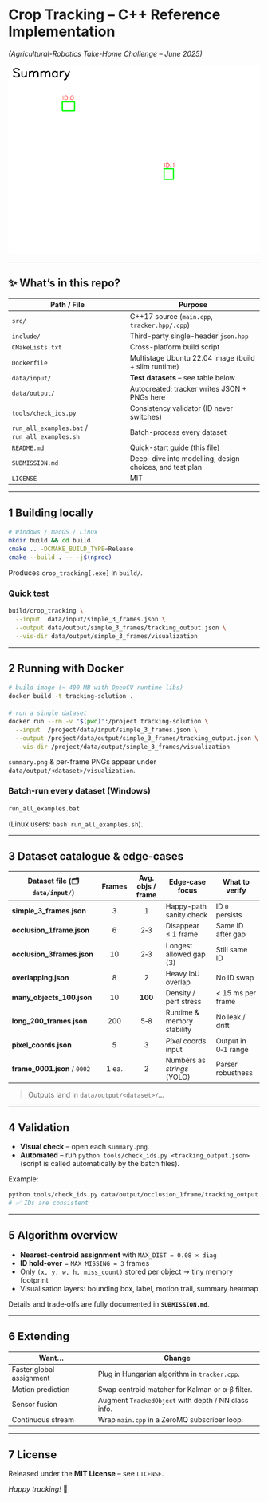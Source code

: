 # Crop Tracking – C++ Reference Implementation  
*(Agricultural-Robotics Take-Home Challenge – June 2025)*

![demo summary](data/output/simple_3_frames/visualization/summary.png)

---

## ✨ What’s in this repo?

| Path / File | Purpose |
|-------------|---------|
| `src/` | C++17 source (`main.cpp`, `tracker.hpp/.cpp`) |
| `include/` | Third-party single-header `json.hpp` |
| `CMakeLists.txt` | Cross-platform build script |
| `Dockerfile` | Multistage Ubuntu 22.04 image (build + slim runtime) |
| `data/input/` | **Test datasets** – see table below |
| `data/output/` | Autocreated; tracker writes JSON + PNGs here |
| `tools/check_ids.py` | Consistency validator (ID never switches) |
| `run_all_examples.bat` / `run_all_examples.sh` | Batch-process every dataset |
| `README.md` | Quick-start guide (this file) |
| `SUBMISSION.md` | Deep-dive into modelling, design choices, and test plan |
| `LICENSE` | MIT |

---

## 1  Building locally

```bash
# Windows / macOS / Linux
mkdir build && cd build
cmake .. -DCMAKE_BUILD_TYPE=Release
cmake --build . -- -j$(nproc)
```

Produces `crop_tracking[.exe]` in `build/`.

### Quick test

```bash
build/crop_tracking \
  --input  data/input/simple_3_frames.json \
  --output data/output/simple_3_frames/tracking_output.json \
  --vis-dir data/output/simple_3_frames/visualization
```

---

## 2  Running with Docker

```bash
# build image (≈ 400 MB with OpenCV runtime libs)
docker build -t tracking-solution .

# run a single dataset
docker run --rm -v "$(pwd)":/project tracking-solution \
  --input  /project/data/input/simple_3_frames.json \
  --output /project/data/output/simple_3_frames/tracking_output.json \
  --vis-dir /project/data/output/simple_3_frames/visualization
```

`summary.png` & per-frame PNGs appear under `data/output/<dataset>/visualization`.

### Batch-run every dataset (Windows)

```cmd
run_all_examples.bat
```

(Linux users: `bash run_all_examples.sh`).

---

## 3  Dataset catalogue & edge-cases

| Dataset file (🗂 `data/input/`) | Frames | Avg. objs / frame | Edge‑case focus | What to verify |
|--------------------------------|:-----:|:-----------------:|-----------------|----------------|
| **simple_3_frames.json** | 3 | 1 | Happy-path sanity check | ID `0` persists |
| **occlusion_1frame.json** | 6 | 2‑3 | Disappear ≤ 1 frame | Same ID after gap |
| **occlusion_3frames.json** | 10 | 2‑3 | Longest allowed gap (3) | Still same ID |
| **overlapping.json** | 8 | 2 | Heavy IoU overlap | No ID swap |
| **many_objects_100.json** | 10 | **100** | Density / perf stress | < 15 ms per frame |
| **long_200_frames.json** | 200 | 5‑8 | Runtime & memory stability | No leak / drift |
| **pixel_coords.json** | 5 | 3 | *Pixel* coords input | Output in 0‑1 range |
| **frame_0001.json** / `0002` | 1 ea. | 2 | Numbers as *strings* (YOLO) | Parser robustness |

> Outputs land in `data/output/<dataset>/…`.

---

## 4  Validation

* **Visual check** – open each `summary.png`.  
* **Automated** – run `python tools/check_ids.py <tracking_output.json>`  
  (script is called automatically by the batch files).

Example:

```bash
python tools/check_ids.py data/output/occlusion_1frame/tracking_output.json
# ✅ IDs are consistent
```

---

## 5  Algorithm overview

* **Nearest‑centroid assignment** with `MAX_DIST = 0.08 × diag`  
* **ID hold‑over** = `MAX_MISSING = 3` frames  
* Only `(x, y, w, h, miss_count)` stored per object → tiny memory footprint  
* Visualisation layers: bounding box, label, motion trail, summary heatmap

Details and trade‑offs are fully documented in **`SUBMISSION.md`**.

---

## 6  Extending

| Want… | Change |
|-------|--------|
| Faster global assignment | Plug in Hungarian algorithm in `tracker.cpp`. |
| Motion prediction | Swap centroid matcher for Kalman or α‑β filter. |
| Sensor fusion | Augment `TrackedObject` with depth / NN class info. |
| Continuous stream | Wrap `main.cpp` in a ZeroMQ subscriber loop. |

---

## 7  License

Released under the **MIT License** – see `LICENSE`.

*Happy tracking!* 🌱


